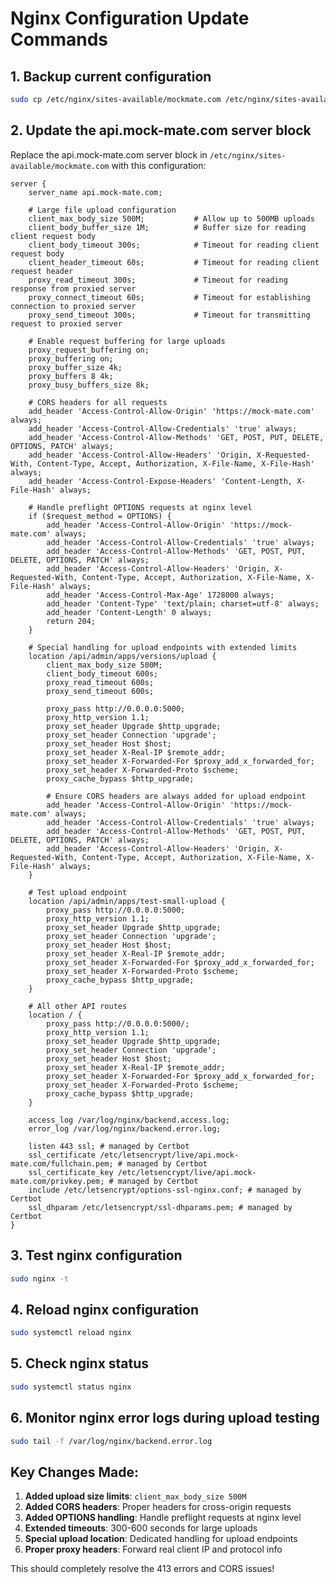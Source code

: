 # Nginx Configuration Update Commands

## 1. Backup current configuration
```bash
sudo cp /etc/nginx/sites-available/mockmate.com /etc/nginx/sites-available/mockmate.com.backup
```

## 2. Update the api.mock-mate.com server block

Replace the api.mock-mate.com server block in `/etc/nginx/sites-available/mockmate.com` with this configuration:

```nginx
server {
    server_name api.mock-mate.com;

    # Large file upload configuration
    client_max_body_size 500M;           # Allow up to 500MB uploads
    client_body_buffer_size 1M;          # Buffer size for reading client request body
    client_body_timeout 300s;            # Timeout for reading client request body
    client_header_timeout 60s;           # Timeout for reading client request header
    proxy_read_timeout 300s;             # Timeout for reading response from proxied server
    proxy_connect_timeout 60s;           # Timeout for establishing connection to proxied server
    proxy_send_timeout 300s;             # Timeout for transmitting request to proxied server

    # Enable request buffering for large uploads
    proxy_request_buffering on;
    proxy_buffering on;
    proxy_buffer_size 4k;
    proxy_buffers 8 4k;
    proxy_busy_buffers_size 8k;

    # CORS headers for all requests
    add_header 'Access-Control-Allow-Origin' 'https://mock-mate.com' always;
    add_header 'Access-Control-Allow-Credentials' 'true' always;
    add_header 'Access-Control-Allow-Methods' 'GET, POST, PUT, DELETE, OPTIONS, PATCH' always;
    add_header 'Access-Control-Allow-Headers' 'Origin, X-Requested-With, Content-Type, Accept, Authorization, X-File-Name, X-File-Hash' always;
    add_header 'Access-Control-Expose-Headers' 'Content-Length, X-File-Hash' always;

    # Handle preflight OPTIONS requests at nginx level
    if ($request_method = OPTIONS) {
        add_header 'Access-Control-Allow-Origin' 'https://mock-mate.com' always;
        add_header 'Access-Control-Allow-Credentials' 'true' always;
        add_header 'Access-Control-Allow-Methods' 'GET, POST, PUT, DELETE, OPTIONS, PATCH' always;
        add_header 'Access-Control-Allow-Headers' 'Origin, X-Requested-With, Content-Type, Accept, Authorization, X-File-Name, X-File-Hash' always;
        add_header 'Access-Control-Max-Age' 1728000 always;
        add_header 'Content-Type' 'text/plain; charset=utf-8' always;
        add_header 'Content-Length' 0 always;
        return 204;
    }

    # Special handling for upload endpoints with extended limits
    location /api/admin/apps/versions/upload {
        client_max_body_size 500M;
        client_body_timeout 600s;
        proxy_read_timeout 600s;
        proxy_send_timeout 600s;

        proxy_pass http://0.0.0.0:5000;
        proxy_http_version 1.1;
        proxy_set_header Upgrade $http_upgrade;
        proxy_set_header Connection 'upgrade';
        proxy_set_header Host $host;
        proxy_set_header X-Real-IP $remote_addr;
        proxy_set_header X-Forwarded-For $proxy_add_x_forwarded_for;
        proxy_set_header X-Forwarded-Proto $scheme;
        proxy_cache_bypass $http_upgrade;

        # Ensure CORS headers are always added for upload endpoint
        add_header 'Access-Control-Allow-Origin' 'https://mock-mate.com' always;
        add_header 'Access-Control-Allow-Credentials' 'true' always;
        add_header 'Access-Control-Allow-Methods' 'GET, POST, PUT, DELETE, OPTIONS, PATCH' always;
        add_header 'Access-Control-Allow-Headers' 'Origin, X-Requested-With, Content-Type, Accept, Authorization, X-File-Name, X-File-Hash' always;
    }

    # Test upload endpoint
    location /api/admin/apps/test-small-upload {
        proxy_pass http://0.0.0.0:5000;
        proxy_http_version 1.1;
        proxy_set_header Upgrade $http_upgrade;
        proxy_set_header Connection 'upgrade';
        proxy_set_header Host $host;
        proxy_set_header X-Real-IP $remote_addr;
        proxy_set_header X-Forwarded-For $proxy_add_x_forwarded_for;
        proxy_set_header X-Forwarded-Proto $scheme;
        proxy_cache_bypass $http_upgrade;
    }

    # All other API routes
    location / {
        proxy_pass http://0.0.0.0:5000/;
        proxy_http_version 1.1;
        proxy_set_header Upgrade $http_upgrade;
        proxy_set_header Connection 'upgrade';
        proxy_set_header Host $host;
        proxy_set_header X-Real-IP $remote_addr;
        proxy_set_header X-Forwarded-For $proxy_add_x_forwarded_for;
        proxy_set_header X-Forwarded-Proto $scheme;
        proxy_cache_bypass $http_upgrade;
    }

    access_log /var/log/nginx/backend.access.log;
    error_log /var/log/nginx/backend.error.log;

    listen 443 ssl; # managed by Certbot
    ssl_certificate /etc/letsencrypt/live/api.mock-mate.com/fullchain.pem; # managed by Certbot
    ssl_certificate_key /etc/letsencrypt/live/api.mock-mate.com/privkey.pem; # managed by Certbot
    include /etc/letsencrypt/options-ssl-nginx.conf; # managed by Certbot
    ssl_dhparam /etc/letsencrypt/ssl-dhparams.pem; # managed by Certbot
}
```

## 3. Test nginx configuration
```bash
sudo nginx -t
```

## 4. Reload nginx configuration
```bash
sudo systemctl reload nginx
```

## 5. Check nginx status
```bash
sudo systemctl status nginx
```

## 6. Monitor nginx error logs during upload testing
```bash
sudo tail -f /var/log/nginx/backend.error.log
```

## Key Changes Made:

1. **Added upload size limits**: `client_max_body_size 500M`
2. **Added CORS headers**: Proper headers for cross-origin requests
3. **Added OPTIONS handling**: Handle preflight requests at nginx level
4. **Extended timeouts**: 300-600 seconds for large uploads
5. **Special upload location**: Dedicated handling for upload endpoints
6. **Proper proxy headers**: Forward real client IP and protocol info

This should completely resolve the 413 errors and CORS issues!
